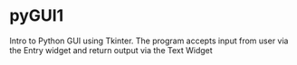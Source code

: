 # pyGUI1
Intro to Python GUI using Tkinter.
The program accepts input from user via the Entry widget and return output via the Text Widget
